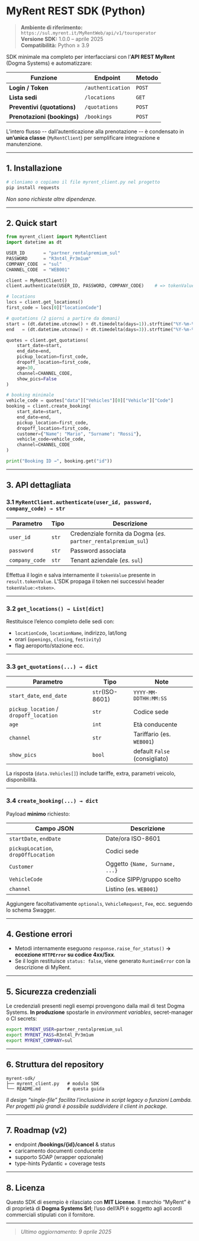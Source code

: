 # MyRent REST SDK (Python)

> **Ambiente di riferimento:** `https://sul.myrent.it/MyRentWeb/api/v1/touroperator`  
> **Versione SDK:** 1.0.0 – aprile 2025  
> **Compatibilità:** Python ≥ 3.9

SDK minimale ma completo per interfacciarsi con l’**API REST MyRent** (Dogma Systems) e automatizzare:

| Funzione | Endpoint | Metodo |
|----------|----------|--------|
| **Login / Token** | `/authentication` | `POST` |
| **Lista sedi** | `/locations` | `GET` |
| **Preventivi (quotations)** | `/quotations` | `POST` |
| **Prenotazioni (bookings)** | `/bookings` | `POST` |

L’intero flusso -- dall’autenticazione alla prenotazione -- è condensato in **un’unica classe** (`MyRentClient`) per semplificare integrazione e manutenzione.

---

## 1. Installazione

```bash
# cloniamo o copiamo il file myrent_client.py nel progetto
pip install requests
````

*Non sono richieste altre dipendenze.*

---

## 2. Quick start

```python
from myrent_client import MyRentClient
import datetime as dt

USER_ID       = "partner_rentalpremium_sul"
PASSWORD      = "R3nt4l_Pr3m1um"
COMPANY_CODE  = "sul"
CHANNEL_CODE  = "WEB001"

client = MyRentClient()
client.authenticate(USER_ID, PASSWORD, COMPANY_CODE)    # => tokenValue

# locations
locs = client.get_locations()
first_code = locs[0]["locationCode"]

# quotations (2 giorni a partire da domani)
start = (dt.datetime.utcnow() + dt.timedelta(days=1)).strftime("%Y-%m-%dT%H:%M:%S")
end   = (dt.datetime.utcnow() + dt.timedelta(days=3)).strftime("%Y-%m-%dT%H:%M:%S")

quotes = client.get_quotations(
    start_date=start,
    end_date=end,
    pickup_location=first_code,
    dropoff_location=first_code,
    age=30,
    channel=CHANNEL_CODE,
    show_pics=False
)

# booking minimale
vehicle_code = quotes["data"]["Vehicles"][0]["Vehicle"]["Code"]
booking = client.create_booking(
    start_date=start,
    end_date=end,
    pickup_location=first_code,
    dropoff_location=first_code,
    customer={"Name": "Mario", "Surname": "Rossi"},
    vehicle_code=vehicle_code,
    channel=CHANNEL_CODE
)

print("Booking ID →", booking.get("id"))
```

---

## 3. API dettagliata

### 3.1 `MyRentClient.authenticate(user_id, password, company_code) → str`

| Parametro      | Tipo  | Descrizione                                                      |
| -------------- | ----- | ---------------------------------------------------------------- |
| `user_id`      | `str` | Credenziale fornita da Dogma (*es.* `partner_rentalpremium_sul`) |
| `password`     | `str` | Password associata                                               |
| `company_code` | `str` | Tenant aziendale (*es.* `sul`)                                   |

Effettua il login e salva internamente il `tokenValue` presente in `result.tokenValue`.
L’SDK propaga il token nei successivi header `tokenValue:<token>`.

---

### 3.2 `get_locations() → List[dict]`

Restituisce l’elenco completo delle sedi con:

* `locationCode`, `locationName`, indirizzo, lat/long
* orari (`openings`, `closing`, `festivity`)
* flag aeroporto/stazione ecc.

---

### 3.3 `get_quotations(...) → dict`

| Parametro                              | Tipo            | Note                          |
| -------------------------------------- | --------------- | ----------------------------- |
| `start_date`, `end_date`               | `str`(ISO-8601) | `YYYY-MM-DDTHH:MM:SS`         |
| `pickup_location` / `dropoff_location` | `str`           | Codice sede                   |
| `age`                                  | `int`           | Età conducente                |
| `channel`                              | `str`           | Tariffario (es. `WEB001`)     |
| `show_pics`                            | `bool`          | default `False` (consigliato) |

La risposta (`data.Vehicles[]`) include tariffe, extra, parametri veicolo, disponibilità.

---

### 3.4 `create_booking(...) → dict`

Payload **minimo** richiesto:

| Campo JSON                          | Descrizione                    |
| ----------------------------------- | ------------------------------ |
| `startDate`, `endDate`              | Date/ora ISO-8601              |
| `pickupLocation`, `dropOffLocation` | Codici sede                    |
| `Customer`                          | Oggetto `{Name, Surname, ...}` |
| `VehicleCode`                       | Codice SIPP/gruppo scelto      |
| `channel`                           | Listino (es. `WEB001`)         |

Aggiungere facoltativamente `optionals`, `VehicleRequest`, `Fee`, ecc. seguendo lo schema Swagger.

---

## 4. Gestione errori

* Metodi internamente eseguono `response.raise_for_status()` **→ eccezione `HTTPError` su codice 4xx/5xx**.
* Se il login restituisce `status: false`, viene generato `RuntimeError` con la descrizione di MyRent.

---

## 5. Sicurezza credenziali

Le credenziali presenti negli esempi provengono dalla mail di test Dogma Systems.
**In produzione** spostarle in *environment variables*, secret-manager o CI secrets:

```bash
export MYRENT_USER=partner_rentalpremium_sul
export MYRENT_PASS=R3nt4l_Pr3m1um
export MYRENT_COMPANY=sul
```

---

## 6. Struttura del repository

```
myrent-sdk/
├── myrent_client.py   # modulo SDK
└── README.md          # questa guida
```

*Il design “single-file” facilita l’inclusione in script legacy o funzioni Lambda.
Per progetti più grandi è possibile suddividere il client in package.*

---

## 7. Roadmap (v2)

* endpoint **/bookings/{id}/cancel** & status
* caricamento documenti conducente
* supporto SOAP (wrapper opzionale)
* type-hints Pydantic + coverage tests

---

## 8. Licenza

Questo SDK di esempio è rilasciato con **MIT License**.
Il marchio “MyRent” è di proprietà di **Dogma Systems Srl**; l’uso dell’API è soggetto agli accordi commerciali stipulati con il fornitore.

---

> *Ultimo aggiornamento: 9 aprile 2025*

```
```
